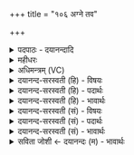 +++
title = "१०६ अग्ने तव"

+++
<details><summary>पदपाठः - दयानन्दादि</summary>

अग्ने॑। तव॑। श्रवः॑। वयः॑। महि॑। भ्रा॒ज॒न्ते॒। अ॒र्चयः॑। वि॒भा॒व॒सो॒ इति॑ विभाऽवसो। बृह॑द्भानो॒ इति॒ बृह॑त्ऽभानो। शव॑सा। वाज॑म्। उ॒क्थ्य᳕म्। दधा॑सि। दा॒शुषे॑। क॒वे॒। १०६।
</details>

<details><summary>महीधरः</summary>

म० हे अग्ने, त्वं भानुना दीप्त्या उदियर्षि उद्गच्छसि । उत्कर्षं प्राप्नोषीत्यर्थः । कीदृशस्त्वम् । पावकवर्चाः पावकं शोधकं वर्चो दीप्तिशक्तिर्यस्य सः । शुक्रवर्चाः शुक्रं शुक्लं निर्मलं वर्चो यस्य । अनूनवर्चाः अनूनमहीनं वर्चा यस्य पूर्णशक्तिः । किंच हे अग्ने, त्वं विचरन्सर्वतः प्रचरन्सन् उपावसि उप सङ्गम्य पालयसि सदेवमनुष्यं जगद्रक्षसि । तत्र दृष्टान्तः । पुत्रो मातरा यथा पुत्रश्चरमे वयसि मातरा मातापितरौ उपावति तद्वत् 'पितरामातरा च छन्दसि' (पा० ६ । ३ । ३३ ) इति निपातः । किंच उभे रोदसी द्यावापृथिव्यौ पृणक्षि पूरयसि । हविषा द्यां वृष्ट्या भूमिं पूरयसीत्यर्थः । ‘इमे वै द्यावापृथिवी रोदसी ते एष उभे पृणक्ति धूमेनामूं वृष्ट्येमामिति' ( ७ । ३ । १। ३०) इति श्रुतेः । तं त्वां स्तुम इति वाक्यशेषः ॥१०७॥  
अष्टोत्तरशततमी ।
</details>

<details><summary>अधिमन्त्रम् (VC)</summary>

- अग्निर्देवता
- पावकाग्निर्ऋषिः
- निचृत पङ्क्तिः
- पञ्चमः
</details>

<details><summary>दयानन्द-सरस्वती (हि) - विषयः</summary>

मनुष्यों को कैसा होना चाहिये, यह विषये अगले मन्त्र में कहा है ॥
</details>

<details><summary>दयानन्द-सरस्वती (हि) - पदार्थः</summary>

पदार्थान्वयभाषाः -  हे (बृहद्भानो) अग्नि के समान अत्यन्त विद्याप्रकाश से युक्त (विभावसो) विविध प्रकार की कान्ति में वसने हारे (कवे) अत्यन्त बुद्धिमान् (अग्ने) अग्नि के समान वर्त्तमान विद्वान् पुरुष ! जिससे आप (शवसा) बल के साथ (दाशुषे) दान के योग्य विद्यार्थी के लिये (उक्थ्यम्) कहने योग्य (वाजम्) विज्ञान को (दधासि) धारण करते हो, इसमें (तव) आप का अग्नि के समान (महि) अति पूजने योग्य (श्रवः) सुनने योग्य शब्द (वयः) यौवन और (अर्चयः) दीप्ति (भ्राजन्ते) प्रकाशित होती हैं ॥१०६ ॥
</details>

<details><summary>दयानन्द-सरस्वती (हि) - भावार्थः</summary>

भावार्थभाषाः -  जो मनुष्य अग्नि के समान गुणी और आप्तों के तुल्य श्रेष्ठ कीर्त्तियों से प्रकाशित होते हैं, वे परोपकार के लिये दूसरों को विद्या, विनय और धर्म का निरन्तर उपदेश करें ॥१०६ ॥
</details>

<details><summary>दयानन्द-सरस्वती (सं) - विषयः</summary>

मनुष्यैः कथं भवितव्यमित्याह ॥
</details>

<details><summary>दयानन्द-सरस्वती (सं) - पदार्थः</summary>

पदार्थान्वयभाषाः -  हे बृहद्भानो विभावसो कवेऽग्ने विद्वन् ! यतस्त्वं शवसा दाशुष उक्थ्यं वाजं दधासि, तस्मात् तवाग्नेरिव महि श्रवो वयोऽर्चयश्च भ्राजन्ते ॥१०६ ॥
</details>

<details><summary>दयानन्द-सरस्वती (सं) - भावार्थः</summary>

भावार्थभाषाः -  ये मनुष्या अग्निवद् गुणिन आप्तवत् सत्कीर्त्तयः प्रकाशन्ते, ते परोपकारायान्येभ्यो विद्याविनयधर्मान् सततमुपदिशेयुः ॥१०६ ॥
</details>

<details><summary>सविता जोशी ← दयानन्दः (म) - भावार्थः</summary>

भावार्थभाषाः -  जी माणसे अग्नीसारखी तेजस्वी, आप्ताप्रमाणे श्रेष्ठ व कीर्तिमान असतात त्यांनी परोपकार करून इतरांना विद्या, विनय, धर्म यांचा निरंतर उपदेश करावा.
</details>